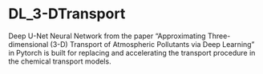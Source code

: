 # DL_3-DTransport
Deep U-Net Neural Network from the paper “Approximating Three-dimensional (3-D) Transport of Atmospheric Pollutants via Deep Learning” in Pytorch is built for replacing and accelerating the transport procedure in the chemical transport models.
